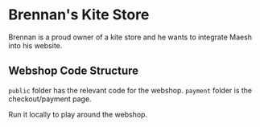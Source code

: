 # Brennan's Kite Store

Brennan is a proud owner of a kite store and he wants to integrate Maesh into his website.

## Webshop Code Structure

```public``` folder has the relevant code for the webshop. ```payment``` folder is the checkout/payment page.

Run it locally to play around the webshop.